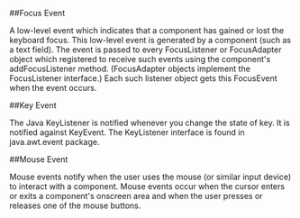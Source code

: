 ##Focus Event

A low-level event which indicates that a component has gained or lost the keyboard focus. This low-level event is generated by a component (such as a text field). The event is passed to every FocusListener or FocusAdapter object which registered to receive such events using the component's addFocusListener method. (FocusAdapter objects implement the FocusListener interface.) Each such listener object gets this FocusEvent when the event occurs. 


##Key Event

The Java KeyListener is notified whenever you change the state of key. It is notified against KeyEvent. The KeyListener interface is found in java.awt.event package.


##Mouse Event

Mouse events notify when the user uses the mouse (or similar input device) to interact with a component. Mouse events occur when the cursor enters or exits a component's onscreen area and when the user presses or releases one of the mouse buttons.
